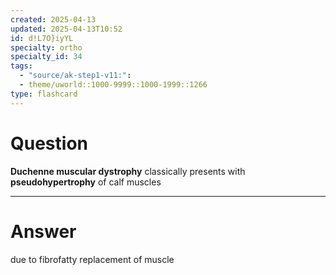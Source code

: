 ```yaml
---
created: 2025-04-13
updated: 2025-04-13T10:52
id: d!L7O}iyYL
specialty: ortho
specialty_id: 34
tags:
  - "source/ak-step1-v11:": 
  - theme/uworld::1000-9999::1000-1999::1266
type: flashcard
---
```


# Question
**Duchenne muscular dystrophy** classically presents with **pseudohypertrophy** of calf muscles

---

# Answer
due to fibrofatty replacement of muscle